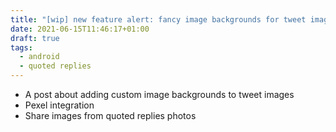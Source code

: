 ```yaml
---
title: "[wip] new feature alert: fancy image backgrounds for tweet images"
date: 2021-06-15T11:46:17+01:00
draft: true
tags:
  - android
  - quoted replies
---
```


- A post about adding custom image backgrounds to tweet images
- Pexel integration
- Share images from quoted replies photos